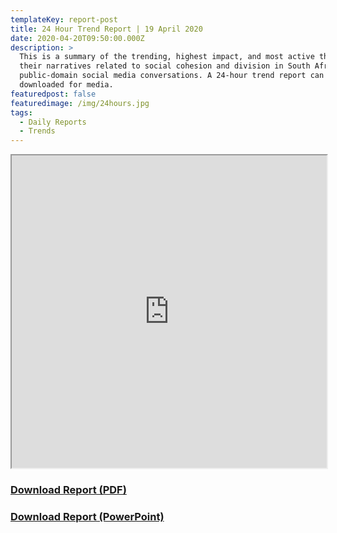 ```yaml
---
templateKey: report-post
title: 24 Hour Trend Report | 19 April 2020
date: 2020-04-20T09:50:00.000Z
description: >
  This is a summary of the trending, highest impact, and most active themes and
  their narratives related to social cohesion and division in South African
  public-domain social media conversations. A 24-hour trend report can be
  downloaded for media.
featuredpost: false
featuredimage: /img/24hours.jpg
tags:
  - Daily Reports
  - Trends
---
```

<iframe src="https://drive.google.com/file/d/1Zk-iLQ_oiD5Dr0cEQ1RIbElrcS0irO9o/preview" width="100%" height="500"></iframe>
<br> <a href="https://drive.google.com/u/0/uc?id=1Zk-iLQ_oiD5Dr0cEQ1RIbElrcS0irO9o&export=download" target="blank"><h3><strong>Download Report (PDF)</h3></strong></a><a href="https://docs.google.com/presentation/d/1RobrMe4tNZoXCxsVaIkZ-sv2zAfEv072MmskLNeXcaE/edit?usp=sharing" target="blank"><h3><strong>Download Report (PowerPoint)</h3></strong></a>